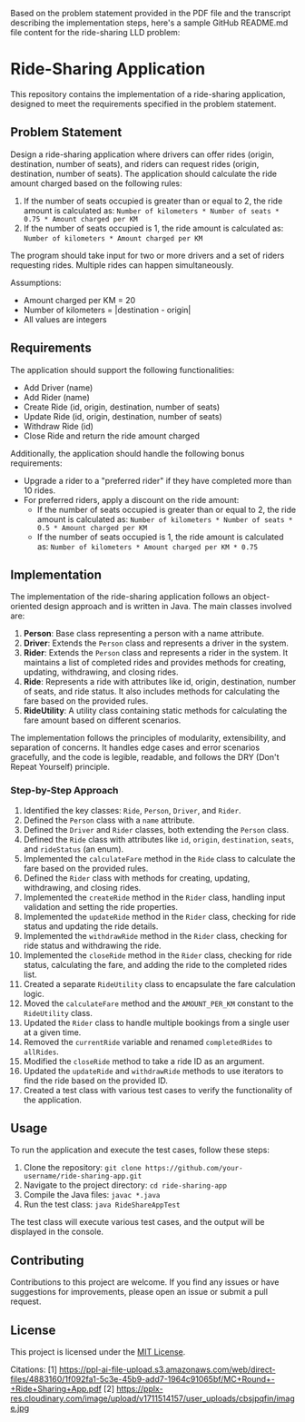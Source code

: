 Based on the problem statement provided in the PDF file and the transcript describing the implementation steps, here's a sample GitHub README.md file content for the ride-sharing LLD problem:

# Ride-Sharing Application

This repository contains the implementation of a ride-sharing application, designed to meet the requirements specified in the problem statement.

## Problem Statement

Design a ride-sharing application where drivers can offer rides (origin, destination, number of seats), and riders can request rides (origin, destination, number of seats). The application should calculate the ride amount charged based on the following rules:

1. If the number of seats occupied is greater than or equal to 2, the ride amount is calculated as: `Number of kilometers * Number of seats * 0.75 * Amount charged per KM`
2. If the number of seats occupied is 1, the ride amount is calculated as: `Number of kilometers * Amount charged per KM`

The program should take input for two or more drivers and a set of riders requesting rides. Multiple rides can happen simultaneously.

Assumptions:
- Amount charged per KM = 20
- Number of kilometers = |destination - origin|
- All values are integers

## Requirements

The application should support the following functionalities:

- Add Driver (name)
- Add Rider (name)
- Create Ride (id, origin, destination, number of seats)
- Update Ride (id, origin, destination, number of seats)
- Withdraw Ride (id)
- Close Ride and return the ride amount charged

Additionally, the application should handle the following bonus requirements:

- Upgrade a rider to a "preferred rider" if they have completed more than 10 rides.
- For preferred riders, apply a discount on the ride amount:
  - If the number of seats occupied is greater than or equal to 2, the ride amount is calculated as: `Number of kilometers * Number of seats * 0.5 * Amount charged per KM`
  - If the number of seats occupied is 1, the ride amount is calculated as: `Number of kilometers * Amount charged per KM * 0.75`

## Implementation

The implementation of the ride-sharing application follows an object-oriented design approach and is written in Java. The main classes involved are:

1. **Person**: Base class representing a person with a name attribute.
2. **Driver**: Extends the `Person` class and represents a driver in the system.
3. **Rider**: Extends the `Person` class and represents a rider in the system. It maintains a list of completed rides and provides methods for creating, updating, withdrawing, and closing rides.
4. **Ride**: Represents a ride with attributes like id, origin, destination, number of seats, and ride status. It also includes methods for calculating the fare based on the provided rules.
5. **RideUtility**: A utility class containing static methods for calculating the fare amount based on different scenarios.

The implementation follows the principles of modularity, extensibility, and separation of concerns. It handles edge cases and error scenarios gracefully, and the code is legible, readable, and follows the DRY (Don't Repeat Yourself) principle.

### Step-by-Step Approach

1. Identified the key classes: `Ride`, `Person`, `Driver`, and `Rider`.
2. Defined the `Person` class with a `name` attribute.
3. Defined the `Driver` and `Rider` classes, both extending the `Person` class.
4. Defined the `Ride` class with attributes like `id`, `origin`, `destination`, `seats`, and `rideStatus` (an enum).
5. Implemented the `calculateFare` method in the `Ride` class to calculate the fare based on the provided rules.
6. Defined the `Rider` class with methods for creating, updating, withdrawing, and closing rides.
7. Implemented the `createRide` method in the `Rider` class, handling input validation and setting the ride properties.
8. Implemented the `updateRide` method in the `Rider` class, checking for ride status and updating the ride details.
9. Implemented the `withdrawRide` method in the `Rider` class, checking for ride status and withdrawing the ride.
10. Implemented the `closeRide` method in the `Rider` class, checking for ride status, calculating the fare, and adding the ride to the completed rides list.
11. Created a separate `RideUtility` class to encapsulate the fare calculation logic.
12. Moved the `calculateFare` method and the `AMOUNT_PER_KM` constant to the `RideUtility` class.
13. Updated the `Rider` class to handle multiple bookings from a single user at a given time.
14. Removed the `currentRide` variable and renamed `completedRides` to `allRides`.
15. Modified the `closeRide` method to take a ride ID as an argument.
16. Updated the `updateRide` and `withdrawRide` methods to use iterators to find the ride based on the provided ID.
17. Created a test class with various test cases to verify the functionality of the application.

## Usage

To run the application and execute the test cases, follow these steps:

1. Clone the repository: `git clone https://github.com/your-username/ride-sharing-app.git`
2. Navigate to the project directory: `cd ride-sharing-app`
3. Compile the Java files: `javac *.java`
4. Run the test class: `java RideShareAppTest`

The test class will execute various test cases, and the output will be displayed in the console.

## Contributing

Contributions to this project are welcome. If you find any issues or have suggestions for improvements, please open an issue or submit a pull request.

## License

This project is licensed under the [MIT License](LICENSE).

Citations:
[1] https://ppl-ai-file-upload.s3.amazonaws.com/web/direct-files/4883160/1f092fa1-5c3e-45b9-add7-1964c91065bf/MC+Round+-+Ride+Sharing+App.pdf
[2] https://pplx-res.cloudinary.com/image/upload/v1711514157/user_uploads/cbsjpqfin/image.jpg